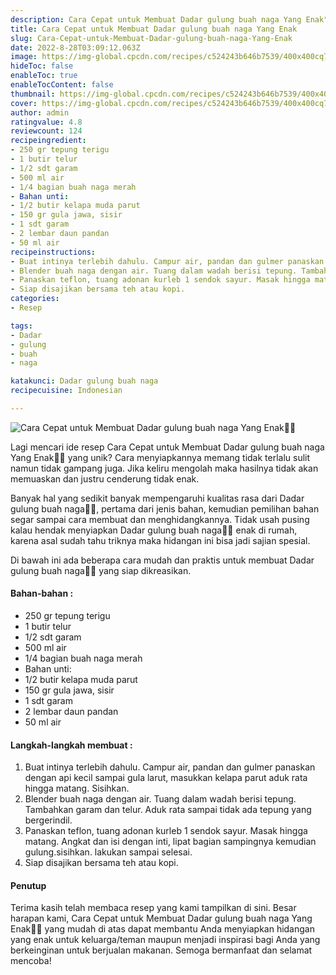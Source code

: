 ```yaml
---
description: Cara Cepat untuk Membuat Dadar gulung buah naga Yang Enak"
title: Cara Cepat untuk Membuat Dadar gulung buah naga Yang Enak
slug: Cara-Cepat-untuk-Membuat-Dadar-gulung-buah-naga-Yang-Enak
date: 2022-8-28T03:09:12.063Z
image: https://img-global.cpcdn.com/recipes/c524243b646b7539/400x400cq70/photo.jpg
hideToc: false
enableToc: true
enableTocContent: false
thumbnail: https://img-global.cpcdn.com/recipes/c524243b646b7539/400x400cq70/photo.jpg
cover: https://img-global.cpcdn.com/recipes/c524243b646b7539/400x400cq70/photo.jpg
author: admin
ratingvalue: 4.8
reviewcount: 124
recipeingredient:
- 250 gr tepung terigu
- 1 butir telur
- 1/2 sdt garam
- 500 ml air
- 1/4 bagian buah naga merah
- Bahan unti:
- 1/2 butir kelapa muda parut
- 150 gr gula jawa, sisir
- 1 sdt garam
- 2 lembar daun pandan
- 50 ml air
recipeinstructions:
- Buat intinya terlebih dahulu. Campur air, pandan dan gulmer panaskan dengan api kecil sampai gula larut, masukkan kelapa parut aduk rata hingga matang. Sisihkan.
- Blender buah naga dengan air. Tuang dalam wadah berisi tepung. Tambahkan garam dan telur. Aduk rata sampai tidak ada tepung yang bergerindil.
- Panaskan teflon, tuang adonan kurleb 1 sendok sayur. Masak hingga matang. Angkat dan isi dengan inti, lipat bagian sampingnya kemudian gulung.sisihkan. lakukan sampai selesai.
- Siap disajikan bersama teh atau kopi.
categories:
- Resep

tags:
- Dadar
- gulung
- buah
- naga

katakunci: Dadar gulung buah naga
recipecuisine: Indonesian

---
```


![Cara Cepat untuk Membuat Dadar gulung buah naga Yang Enak👩‍🍳](https://img-global.cpcdn.com/recipes/c524243b646b7539/400x400cq70/photo.jpg)

Lagi mencari ide resep Cara Cepat untuk Membuat Dadar gulung buah naga Yang Enak👩‍🍳 yang unik? Cara menyiapkannya memang tidak terlalu sulit namun tidak gampang juga. Jika keliru mengolah maka hasilnya tidak akan memuaskan dan justru cenderung tidak enak.

Banyak hal yang sedikit banyak mempengaruhi kualitas rasa dari Dadar gulung buah naga👩‍🍳, pertama dari jenis bahan, kemudian pemilihan bahan segar sampai cara membuat dan menghidangkannya. Tidak usah pusing kalau hendak menyiapkan Dadar gulung buah naga👩‍🍳 enak di rumah, karena asal sudah tahu triknya maka hidangan ini bisa jadi sajian spesial.

Di bawah ini ada beberapa cara mudah dan praktis untuk membuat Dadar gulung buah naga👩‍🍳 yang siap dikreasikan.

<!--inarticleads1-->

#### Bahan-bahan :

- 250 gr tepung terigu
- 1 butir telur
- 1/2 sdt garam
- 500 ml air
- 1/4 bagian buah naga merah
- Bahan unti:
- 1/2 butir kelapa muda parut
- 150 gr gula jawa, sisir
- 1 sdt garam
- 2 lembar daun pandan
- 50 ml air

<!--inarticleads2-->

#### Langkah-langkah membuat :

1. Buat intinya terlebih dahulu. Campur air, pandan dan gulmer panaskan dengan api kecil sampai gula larut, masukkan kelapa parut aduk rata hingga matang. Sisihkan.
1. Blender buah naga dengan air. Tuang dalam wadah berisi tepung. Tambahkan garam dan telur. Aduk rata sampai tidak ada tepung yang bergerindil.
1. Panaskan teflon, tuang adonan kurleb 1 sendok sayur. Masak hingga matang. Angkat dan isi dengan inti, lipat bagian sampingnya kemudian gulung.sisihkan. lakukan sampai selesai.
1. Siap disajikan bersama teh atau kopi.

#### Penutup

Terima kasih telah membaca resep yang kami tampilkan di sini. Besar harapan kami, Cara Cepat untuk Membuat Dadar gulung buah naga Yang Enak👩‍🍳 yang mudah di atas dapat membantu Anda menyiapkan hidangan yang enak untuk keluarga/teman maupun menjadi inspirasi bagi Anda yang berkeinginan untuk berjualan makanan. Semoga bermanfaat dan selamat mencoba!